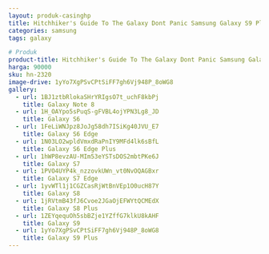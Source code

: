```yaml
---
layout: produk-casinghp
title: Hitchhiker's Guide To The Galaxy Dont Panic Samsung Galaxy S9 Plus Case
categories: samsung
tags: galaxy

# Produk
product-title: Hitchhiker's Guide To The Galaxy Dont Panic Samsung Galaxy S9 Plus Case
harga: 90000
sku: hn-2320
image-drive: 1yYo7XgPSvCPtSiFF7gh6Vj948P_8oWG8
gallery:
  - url: 1BJ1ztbRlokaSHrYRIgsO7t_uchF8kbPj
    title: Galaxy Note 8
  - url: 1H_OAYpo5sPuqS-gFVBL4ojYPN3Lg8_JD
    title: Galaxy S6
  - url: 1FeLiWNJpz8JoJg58dh7ISiKg40JVU_E7
    title: Galaxy S6 Edge
  - url: 1N03LO2wpldVmxdRaPnIY9MFd4lk6sBfL
    title: Galaxy S6 Edge Plus
  - url: 1hWP8evzAU-MIm53eYSTsDOS2mbtPKe6J
    title: Galaxy S7
  - url: 1PVO4UYP4k_nzzovkUWn_vt0NvOQAGBxr
    title: Galaxy S7 Edge
  - url: 1yvWTl1j1CGZCasRjWtBnVEp1O0ucH87Y
    title: Galaxy S8
  - url: 1jRVtmB43fJ6Cvoe2JGaOjEFWYtQCMEdX
    title: Galaxy S8 Plus
  - url: 1ZEYqequOh5sbBZje1YZffG7klkU8kAHF
    title: Galaxy S9
  - url: 1yYo7XgPSvCPtSiFF7gh6Vj948P_8oWG8
    title: Galaxy S9 Plus
---
```

